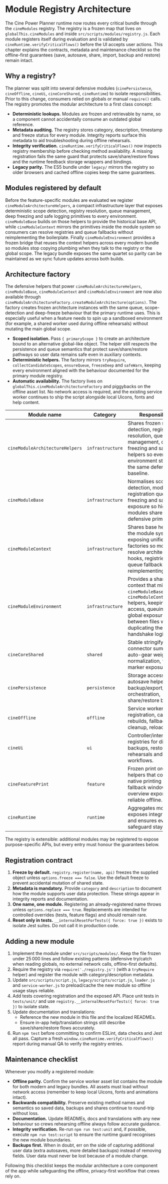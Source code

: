 # Module Registry Architecture

The Cine Power Planner runtime now routes every critical bundle through the
`cineModules` registry. The registry is a frozen map that lives on
`globalThis.cineModules` and inside `src/scripts/modules/registry.js`. Each
module registers itself during evaluation and is validated by
`cineRuntime.verifyCriticalFlows()` before the UI accepts user actions. This
chapter explains the contracts, metadata and maintenance checklist so the
offline-first guarantees (save, autosave, share, import, backup and restore)
remain intact.

## Why a registry?

The planner was split into several defensive modules (`cinePersistence`,
`cineOffline`, `cineUi`, `cineCoreShared`, `cineRuntime`) to isolate
responsibilities. Prior to this change, consumers relied on globals or manual
`require()` calls. The registry promotes the modular architecture to a first
class concept:

- **Deterministic lookups.** Modules are frozen and retrievable by name, so a
  component cannot accidentally consume an outdated global reference.
- **Metadata auditing.** The registry stores category, description, timestamp
  and freeze status for every module. Integrity reports surface this metadata to
  aid troubleshooting during offline rehearsals.
- **Integrity verification.** `cineRuntime.verifyCriticalFlows()` now inspects
  registry membership before checking method availability. A missing registration
  fails the same guard that protects save/share/restore flows and the runtime
  feedback storage wrappers and bindings.
- **Legacy parity.** The ES5 bundle under `legacy/` mirrors the registry so
  older browsers and cached offline copies keep the same guarantees.

## Modules registered by default

Before the feature-specific modules are evaluated we register
`cineModuleArchitectureHelpers`, a compact infrastructure layer that exposes
deterministic scope detection, registry resolution, queue management, deep
freezing and safe logging primitives to every environment. `cineModuleBase`
builds on those helpers to provide the historical base API, while
`cineModuleContext` mirrors the primitives inside the module system so
consumers can resolve registries and queue fallbacks without reimplementing the
boilerplate. Finally `cineModuleEnvironment` provides a frozen bridge that
reuses the context helpers across every modern bundle so modules stop copying
plumbing when they talk to the registry or the global scope. The legacy bundle
exposes the same quartet so parity can be maintained as we sync future updates
across both builds.

## Architecture factory

The defensive helpers that power `cineModuleArchitectureHelpers`,
`cineModuleBase`, `cineModuleContext` and `cineModuleEnvironment` are now also
available through
`cineModuleArchitectureFactory.createModuleArchitecture(options)`. The factory
creates frozen architecture instances with the same queue, scope-detection and
deep-freeze behaviour that the primary runtime uses. This is especially useful
when a feature needs to spin up a sandboxed environment (for example, a shared
worker used during offline rehearsals) without mutating the main global scope.

- **Scoped isolation.** Pass `{ primaryScope }` to create an architecture bound
  to an alternative global-like object. The helper still respects the
  persistence and queue semantics that protect save/share/restore pathways so
  user data remains safe even in auxiliary contexts.
- **Deterministic helpers.** The factory mirrors `tryRequire`,
  `collectCandidateScopes`, `ensureQueue`, `freezeDeep` and `safeWarn`, keeping
  every environment aligned with the behaviour documented for the primary
  module registry.
- **Automatic availability.** The factory lives on
  `globalThis.cineModuleArchitectureFactory` and piggybacks on the offline
  asset list. No network access is required, and the existing service worker
  continues to ship the script alongside local Uicons, fonts and help content.

| Module name        | Category          | Responsibilities |
| ------------------ | ----------------- | ---------------- |
| `cineModuleArchitectureHelpers` | `infrastructure` | Shares frozen scope detection, registry resolution, queue management, deep freezing and safe warning helpers so every environment starts from the same defensive baseline. |
| `cineModuleBase`   | `infrastructure`  | Normalises scope detection, module registration queues, deep freezing and safe global exposure so higher level modules share the same defensive primitives. |
| `cineModuleContext` | `infrastructure` | Shares base helpers with the module system, exposing unified context factories so modules can resolve architecture hooks, registries and queue fallbacks without reimplementing them. |
| `cineModuleEnvironment` | `infrastructure` | Provides a shared runtime context that mirrors `cineModuleBase` and `cineModuleContext` helpers, keeping registry access, queuing and global exposure aligned between files without duplicating the handshake logic. |
| `cineCoreShared`   | `shared`          | Stable stringify helpers, connector summaries, auto-gear weight normalization, version marker exposure. |
| `cinePersistence`  | `persistence`     | Storage accessors, autosave helpers, backup/export/import orchestration, share/restore bridges. |
| `cineOffline`      | `offline`         | Service worker registration, cache rebuilds, fallback storage cleanup, reload triggers. |
| `cineUi`           | `ui`              | Controller/interaction/help registries for dialogs, backups, restore rehearsals and share workflows. |
| `cineFeaturePrint` | `feature`         | Frozen print orchestration helpers that coordinate native printing and fallback windows so overview exports remain reliable offline. |
| `cineRuntime`      | `runtime`         | Aggregates modules, exposes integrity checks and ensures every safeguard stays frozen. |

The registry is extensible: additional modules may be registered to expose
purpose-specific APIs, but every entry must honour the guarantees below.

## Registration contract

1. **Freeze by default.** `registry.register(name, api)` freezes the supplied
   object unless `options.freeze === false`. Use the default freeze to prevent
   accidental mutation of shared state.
2. **Metadata is mandatory.** Provide `category` and `description` to document
   how the module supports user data protection. These strings appear in
   integrity reports and documentation.
3. **One name, one module.** Registering an already-registered name throws
   unless `options.replace === true`. Replacements are intended for controlled
   overrides (tests, feature flags) and should remain rare.
4. **Reset only in tests.** `__internalResetForTests({ force: true })` exists to
   isolate Jest suites. Do not call it in production code.

## Adding a new module

1. Implement the module under `src/scripts/modules/`. Keep the file frozen under
   25 000 lines and follow existing patterns (defensive try/catch when reading
   globals, no external network calls, offline-first defaults).
2. Require the registry via `require('./registry.js')` (with a `tryRequire`
   helper) and register the module with category/description metadata.
3. Update `src/scripts/script.js`, `legacy/scripts/script.js`, `loader.js` and
   `service-worker.js` to preload/cache the new module so offline usage stays
   reliable.
4. Add tests covering registration and the exposed API. Place unit tests in
   `tests/unit/` and use `registry.__internalResetForTests({ force: true })` to
   isolate state.
5. Update documentation and translations:
   - Reference the new module in this file and the localized READMEs.
   - Ensure in-app help/translation strings still describe save/share/restore
     flows accurately.
6. Run `npm test` before committing to confirm ESLint, data checks and Jest all
   pass. Capture a fresh `window.cineRuntime.verifyCriticalFlows()` report during
   manual QA to verify the registry entries.

## Maintenance checklist

Whenever you modify a registered module:

- **Offline parity.** Confirm the service worker asset list contains the module
  for both modern and legacy bundles. All assets must load without network
  access (remember to keep local Uicons, fonts and animations intact).
- **Backwards compatibility.** Preserve existing method names and semantics so
  saved data, backups and shares continue to round-trip without loss.
- **Documentation.** Update READMEs, docs and translations with any new
  behaviour so crews rehearsing offline always follow accurate guidance.
- **Integrity verification.** Re-run `npm run test:unit` and, if possible,
  execute `npm run test:script` to ensure the runtime guard recognises the new
  module boundaries.
- **Backups first.** When in doubt, err on the side of capturing additional user
  data (extra autosaves, more detailed backups) instead of removing fields. User
  data must never be lost because of a module change.

Following this checklist keeps the modular architecture a core component of the
app while safeguarding the offline, privacy-first workflow that crews rely on.
